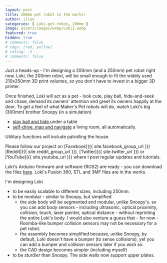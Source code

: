 ```yaml
---
layout: post
title: 200mm pet robot in the works!
author: iliao
categories: [ Loki-pet-robot, 200mm ]
image: assets/images/webp/Loki2.webp
featured: true
hidden: true
# comments: false
# tags: [red, yellow]
# rating: .5
# comments: false
---
```

Just a heads-up - I'm designing a 200mm (and a 250mm) pet robot right now.
Loki, the 200mm robot, will be small enough to fit the widely used 210x250mm
3D print volumes, so you don't have to invest in a bigger 3D printer.

Once finished, Loki will act as a pet - look cute, play ball, hide-and-seek and chase,
demand its owners' attention and greet its owners happily at the door.
To get a feel of what Maker's Pet robots will do, watch Loki's big (300mm) brother
Snoopy (in a simulation)
- [play ball and hide ](https://kaia.ai/blog/snoopy-hides-plays-ball-in-simulation/)
under a table
- [self-drive, map and navigate](https://kaia.ai/blog/gazebo-mapping-navigation-demo/) a living room, all automatically.

Utilitary functions will include patrolling the house.

Please follow our project on [Facebook]({{ site.facebook_group_url }})
[Reddit]({{ site.reddit_group_url }}), [Twitter]({{ site.twitter_url }}) 
or [YouTube]({{ site.youtube_url }}) where I post regular updates and tutorials.

Loki's Arduino firmware and software (ROS2) are ready - you can download the
files [here](https://github.com/makerspet/makerspet_loki).
Loki's Fusion 360, STL and 3MF files are in the works.

I'm designing Loki
- to be easily scalable to different sizes, including 250mm.
- to be modular - similar to Snoopy, but simplified
  - the side body will be segmented and modular, unlike Snoopy's.
  so you can add body sensors - including ultrasonic, optical proximity,
  collision, touch, laser pointer, optical distance - without reprinting
  the entire Loki's body. I would also venture a guess that - for now -
  Roomba-like bumper collision sensors may not be necessary for a pet
  robot.
  - the assembly becomes simplified because, unlike Snoopy, by default,
  Loki doesn't have a bumper (to sense collisions), yet you can add
  a bumper and collision sensors later if you wish so.
  - the CAD design becomes simpler (including myself)
- to be sturdier than Snoopy. The side walls now support upper plates.
